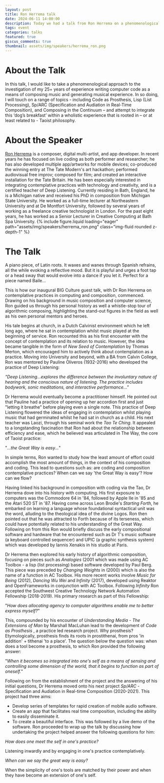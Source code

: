 ```yaml
---
layout: post
title: Ron Herrema talk
date: 2024-06-11 14:00:00
description: Today we had a talk from Ron Herrema on a phenomenological approach to writing computer code
tags: event
categories: talks
featured: true
giscus_comments: true
thumbnail: assets/img/speakers/herrema_ron.png
---
```


# About the Talk

In this talk, I would like to take a phenomenological approach to the investigation of my 25+ years of experience writing computer code as a means of composing music and generating musical experience. In so doing, I will touch on a range of topics - including Code as Prosthesis, Lisp (List Processing), Sp/ARC (Specification and Audiation in Real-Time Composition), and Composing in the Continuum – and attempt to integrate this ‘dog’s breakfast’ within a wholistic experience that is rooted in – or at least related to - Taoist philosophy.

# About the Speaker

[Ron Herrema](https://ronherrema.net/) is a composer, digital multi-artist, and app developer. In recent years he has focused on live coding as both performer and researcher; he has also developed multiple app/artworks for mobile devices; co-produced the winning entry at The Tate Modern's art hackathon; performed audiovisual free improv; composed for film; and created an interactive installation for the Tate Britain. He has been especially interested in integrating contemplative practices with technology and creativity, and is a certified teacher of Deep Listening.
Currently residing in Bath, England, he is a Michigan native and received his PhD in composition from Michigan State University. He worked as a full-time lecturer at Northeastern University and at De Montfort University, followed by several years of working as a freelance creative technologist in London. For the past eight years, he has worked as a Senior Lecturer in Creative Computing at Bath Spa University.
{% include figure.liquid loading="eager" path="assets/img/speakers/herrema_ron.png" class="img-fluid rounded z-depth-1" %}

# The Talk

A piano piece, of Latin roots. It waxes and wanes through Spanish refrains, all the while evoking a reflective mood. But it is playful and urges a foot tap or a head sway that would evolve into a dance if you let it. Perfect for a piece named Baile...

This is how our inaugural BIG Culture guest talk, with Dr Ron Herrema on contemplative practices in computing and composition, commenced. Drawing on his background in music composition and computer science, Ron guided us through his personal history as well a whistle-stop tour of algorithmic composing, highlighting the stand-out figures in the field as well as his own personal mentors and heroes.

His tale begins at church, in a Dutch Calvinist environment which he left long ago, where he sat in contemplation whilst music played at the beginning of service. Ron recounted this as his first encounter with the concept of contemplation and its relation to music. However, the idea became tangible in the form of _New Seed of Contemplation_ by Thomas Merton, which encouraged him to actively think about contemplation as a practice. Moving into University and beyond, with a BA from Calvin College, Ron was mentored by Pauline Oliveros (1932-2016) who developed the practice of Deep Listening:

_"Deep Listening...explores the difference between the involuntary nature of hearing and the conscious nature of listening. The practice includes bodywork, sonic meditations, and interactive performance..."_

Dr Herrema would eventually become a practitioner himself. He pointed out that Pauline had a practice of opening up her accordion first and just "letting it breathe" before playing even a single note. This practice of Deep Listening flowered the ideas of engaging in contemplation whilst playing music that had germinated whilst he had sat in church as a child. His next teacher was Laozi, through his seminal work the _Tao Te Ching_. It appealed to a longstanding fascination that Ron had about the relationship between efficiency and ease, which he believed was articulated in The Way, the core of Taoist practice:

"_...the Great Way is easy..._"

In simple terms, Ron wanted to study how the least amount of effort could accomplish the most amount of things, in the context of his composition and coding. This lead to questions such as: are coding and composition contemplative practices? When can we say 'the Great Way is easy'? How can we flow?

Having linked his background in composition with coding via the Tao, Dr Herrema dove into his history with computing. His first exposure to computers was the Commodore 64 in '84, followed by Apple IIe in '85 and the Atari 520 ST in '87. Having come across Leon Brodie's _Starting Forth_, he embarked on learning a language whose foundational syntactical unit was the word, alluding to the theological idea of the divine Logos. Ron then pointed out that he was attracted to Forth because of its terseness, which could have potentially related to his understanding of the Great Way. Following on from this Ron would briefly discuss the early compositional software and hardware that he encountered such as Dr T's music software (a keyboard controlled sequencer) and UPIC (a graphic synthesis system) which was developed by Iannis Xenakis in his studio at Paris.

Dr Herrema then explored his early history of algorithmic composition, focusing on pieces such as _Analogies_ (2001 which was made using AC Toolbox - a lisp (list processing) based software developed by Paul Berg. This piece was preceded by _Changing Weights_ in (2000) which is also the name of a function in AC Toolbox. His more recent works involve _Music for Being_ (2012), _Dancing Wu Wei_ and _Infinity_ (2017), developed using Reaktor and OpenFrameworks in conjunction with AC Toolbox. Following _Infinity_ Ron accepted the Southwest Creative Technology Network Automation Fellowship (2018-2019). His primary research as part of this Fellowship:

"_How does allocating agency to computer algorithms enable me to better express myself?_"

This, compounded by his encounter of _Understanding Media - The Extensions of Man_ by Marshall MacLuhan lead to the development of _Code as Prosthesis_ , a practice led research project. Why prosthesis? Etymologically, prosthesis finds its roots in prostithenai, from pros 'in addition' + tithenai 'to a place'. The question below the question was: when does a tool become a prosthesis, to which Ron provided the following answer:

"_When it becomes so integrated into one's self as a means of sensing and controlling some dimension of the world, that it begins to function as part of oneself._"

Following on from the establishment of the project and the answering of his initial questions, Dr Herrema moved onto his next project _Sp/ARC_ - Specification and Audiation in Real-time Composition (2020-2021). This project had three aims:

- Develop series of templates for rapid creation of mobile audio software.
- Create an app that facilitates real time composition, including the ability to easily disseminate it.
- To create a beautiful interface.
  This was followed by a live demo of the software. Ron proceeded to wrap up the talk by discussing how undertaking the project helped answer the following questions for him:

_How does one meet the self in one's practice?_

Listening inwardly and by engaging in one's practice contemplatively.

_When can we say the great way is easy?_

When the simplicity of one's tools are matched by their power and when they have become an extension of one's self.
